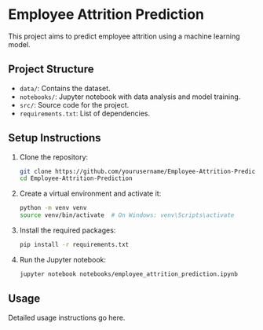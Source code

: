 # Employee Attrition Prediction

This project aims to predict employee attrition using a machine learning model.

## Project Structure

- `data/`: Contains the dataset.
- `notebooks/`: Jupyter notebook with data analysis and model training.
- `src/`: Source code for the project.
- `requirements.txt`: List of dependencies.

## Setup Instructions

1. Clone the repository:
    ```bash
    git clone https://github.com/yourusername/Employee-Attrition-Prediction.git
    cd Employee-Attrition-Prediction
    ```

2. Create a virtual environment and activate it:
    ```bash
    python -m venv venv
    source venv/bin/activate  # On Windows: venv\Scripts\activate
    ```

3. Install the required packages:
    ```bash
    pip install -r requirements.txt
    ```

4. Run the Jupyter notebook:
    ```bash
    jupyter notebook notebooks/employee_attrition_prediction.ipynb
    ```

## Usage

Detailed usage instructions go here.

